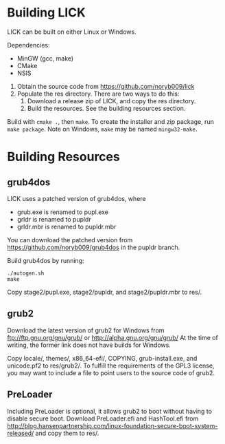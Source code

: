 # Building LICK

LICK can be built on either Linux or Windows.

Dependencies:
- MinGW (gcc, make)
- CMake
- NSIS

1. Obtain the source code from https://github.com/noryb009/lick
2. Populate the res directory. There are two ways to do this:
    1. Download a release zip of LICK, and copy the res directory.
    2. Build the resources. See the building resources section.

Build with `cmake .`, then `make`. To create the installer and zip package, run
`make package`. Note on Windows, `make` may be named `mingw32-make`.

# Building Resources
## grub4dos
LICK uses a patched version of grub4dos, where
- grub.exe is renamed to pupl.exe
- grldr is renamed to pupldr
- grldr.mbr is renamed to pupldr.mbr

You can download the patched version from https://github.com/noryb009/grub4dos
in the pupldr branch.

Build grub4dos by running:

```
./autogen.sh
make
```

Copy stage2/pupl.exe, stage2/pupldr, and stage2/pupldr.mbr to res/.

## grub2
Download the latest version of grub2 for Windows from
ftp://ftp.gnu.org/gnu/grub/ or http://alpha.gnu.org/gnu/grub/
At the time of writing, the former link does not have builds for Windows.

Copy locale/, themes/, x86_64-efi/, COPYING, grub-install.exe, and unicode.pf2
to res/grub2/. To fulfill the requirements of the GPL3 license, you may want
to include a file to point users to the source code of grub2.

## PreLoader
Including PreLoader is optional, it allows grub2 to boot without having to
disable secure boot. Download PreLoader.efi and HashTool.efi from
http://blog.hansenpartnership.com/linux-foundation-secure-boot-system-released/
and copy them to res/.
